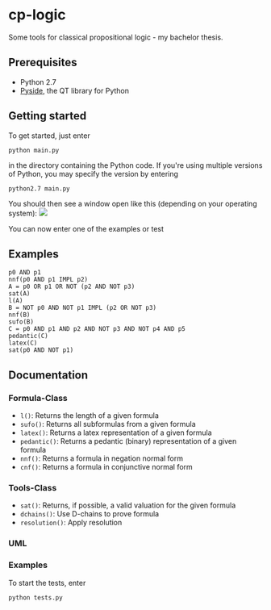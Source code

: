 cp-logic
========

Some tools for classical propositional logic - my bachelor thesis.

## Prerequisites
* Python 2.7
* [Pyside](http://qt-project.org/wiki/PySideDownloads), the QT library for Python

## Getting started
To get started, just enter

    python main.py

in the directory containing the Python code.
If you're using multiple versions of Python, you may specify the version by entering

    python2.7 main.py

You should then see a window open like this (depending on your operating system):
![](https://raw.github.com/captainfox/cp-logic/master/toolbox.png?login=captainfox&token=7ebb4cd1faeb4ee5c28e1fe7605bbbbd)

You can now enter one of the examples or test

## Examples

    p0 AND p1
    nnf(p0 AND p1 IMPL p2)
    A = p0 OR p1 OR NOT (p2 AND NOT p3)
    sat(A)
    l(A)
    B = NOT p0 AND NOT p1 IMPL (p2 OR NOT p3)
    nnf(B)
    sufo(B)
    C = p0 AND p1 AND p2 AND NOT p3 AND NOT p4 AND p5
    pedantic(C)
    latex(C)
    sat(p0 AND NOT p1)

## Documentation

### Formula-Class
* `l()`: Returns the length of a given formula
* `sufo()`: Returns all subformulas from a given formula
* `latex()`: Returns a latex representation of a given formula
* `pedantic()`: Returns a pedantic (binary) representation of a given formula
* `nnf()`: Returns a formula in negation normal form
* `cnf()`: Returns a formula in conjunctive normal form

### Tools-Class
* `sat()`: Returns, if possible, a valid valuation for the given formula
* `dchains()`: Use D-chains to prove formula
* `resolution()`: Apply resolution

### UML


### Examples
To start the tests, enter

    python tests.py
